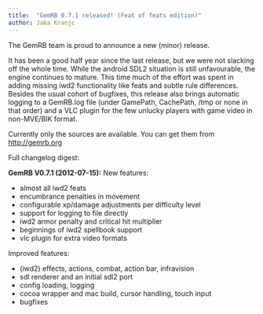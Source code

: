 ```yaml
---
title:  "GemRB 0.7.1 released! (Feat of feats edition)"
author: Jaka Kranjc
---
```


The GemRB team is proud to announce a new (minor) release.

It has been a good half year since the last release, but we were not slacking off the whole
time. While the android SDL2 situation is still unfavourable, the engine continues to mature.
This time much of the effort was spent in adding missing iwd2 functionality like feats and
subtle rule differences. Besides the usual cohort of bugfixes, this release also brings
automatic logging to a GemRB.log file (under GamePath, CachePath, /tmp or none in that order)
and a VLC plugin for the few unlucky players with game video in non-MVE/BIK format.

Currently only the sources are available. You can get them from http://gemrb.org

Full changelog digest:

**GemRB V0.7.1 (2012-07-15):**
New features:
- almost all iwd2 feats
- encumbrance penalties in movement
- configurable xp/damage adjustments per difficulty level
- support for logging to file directly
- iwd2 armor penalty and critical hit multiplier
- beginnings of iwd2 spellbook support
- vlc plugin for extra video formats

Improved features:
- (iwd2) effects, actions, combat, action bar, infravision
- sdl renderer and an initial sdl2 port
- config loading, logging
- cocoa wrapper and mac build, cursor handling, touch input
- bugfixes
